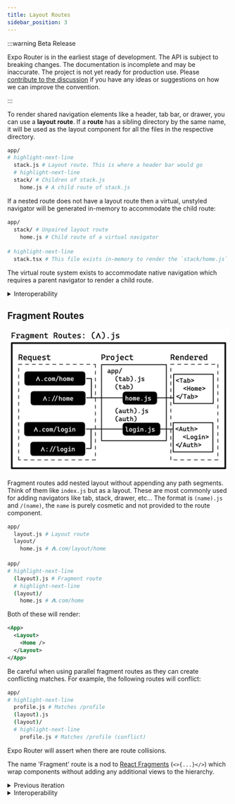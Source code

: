 ```yaml
---
title: Layout Routes
sidebar_position: 3
---
```


:::warning Beta Release

Expo Router is in the earliest stage of development. The API is subject to breaking changes. The documentation is incomplete and may be inaccurate. The project is not yet ready for production use. Please [contribute to the discussion](https://github.com/expo/router/discussions/1) if you have any ideas or suggestions on how we can improve the convention.

:::

To render shared navigation elements like a header, tab bar, or drawer, you can use a **layout route**.
If a **route** has a sibling directory by the same name, it will be used as the layout component for all the files in the respective directory.

```bash title="File System"
app/
# highlight-next-line
  stack.js # Layout route. This is where a header bar would go
  # highlight-next-line
  stack/ # Children of stack.js
    home.js # A child route of stack.js
```

If a nested route does not have a layout route then a virtual, unstyled navigator will be generated in-memory to accommodate the child route:

```bash title="File System"
app/
  stack/ # Unpaired layout route
    home.js # Child route of a virtual navigator

# highlight-next-line
  stack.tsx # This file exists in-memory to render the `stack/home.js` route. Creating this file will override the in-memory route.
```

The virtual route system exists to accommodate native navigation which requires a parent navigator to render a child route.

<details>
  <summary>Interoperability</summary>

Nested routes are used to implement nested navigation in [React Navigation](https://reactnavigation.org/docs/nesting-navigators).

This convention is analogous to [nested routing](https://remix.run/docs/en/v1/guides/routing#what-is-nested-routing) (same format) in Remix.
Layout routes are also similar to `pages/_app.js` in Next.js.

</details>

## Fragment Routes

![](./assets/fragment-routes.png)

Fragment routes add nested layout without appending any path segments. Think of them like `index.js` but as a layout. These are most commonly used for adding navigators like tab, stack, drawer, etc... The format is `(name).js` and `/(name)`, the `name` is purely cosmetic and not provided to the route component.

```bash title="File System"
app/
  layout.js # Layout route
  layout/
    home.js # 𝝠.com/layout/home

app/
# highlight-next-line
  (layout).js # Fragment route
  # highlight-next-line
  (layout)/
    home.js # 𝝠.com/home
```

Both of these will render:

```xml
<App>
  <Layout>
    <Home />
  </Layout>
</App>
```

Be careful when using parallel fragment routes as they can create conflicting matches. For example, the following routes will conflict:

```bash title="File System"
app/
# highlight-next-line
  profile.js # Matches /profile
  (layout).js
  (layout)/
  # highlight-next-line
    profile.js # Matches /profile (conflict)
```

Expo Router will assert when there are route collisions.

The name 'Fragment' route is a nod to [React Fragments](https://reactjs.org/docs/fragments.html) (`<>{...}</>`) which wrap components without adding any additional views to the hierarchy.

<details>
  <summary>Previous iteration</summary>

We originally considered using `index/` instead of `(index)/` since the leaf variation is automatically collapsed. This was rejected because `/index/index` was not a valid path for fragments but it was for leaf routes. Theoretically we should also be able to support multiple fragments in a single directory for swapping parent layouts.

</details>

<details>
  <summary>Interoperability</summary>

The Fragment convention is similar to:

- Groups in [SvelteKit](https://kit.svelte.dev/docs/advanced-routing#advanced-layouts-group) (`(group)`).
- [pathless layout routes](https://remix.run/docs/en/v1/guides/routing#pathless-layout-routes) in Remix (`__group`)
- [Route Groups](https://nextjs.org/blog/layouts-rfc#route-groups) in the upcoming Next.js layouts RFC (`(group)`).

</details>
